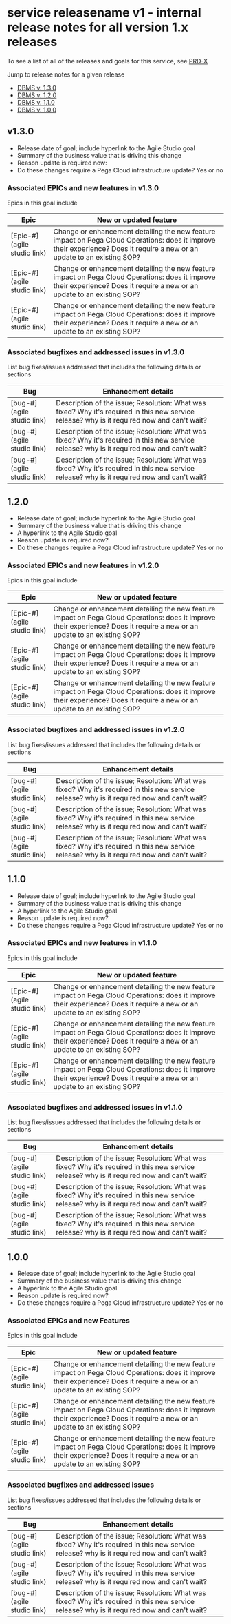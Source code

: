 # **service releasename v1** - internal release notes for all version 1.x releases

To see a list of all of the releases and goals for this service, see [PRD-X](https://agilestudio.pega.com/prweb/AgileStudio/app/agilestudio/goals/GOAL-22748 (link to Agile Studio PRD))

Jump to release notes for a given release

- [DBMS v. 1.3.0](#v1-3-0)
- [DBMS v. 1.2.0](#v1-2-0)
- [DBMS v. 1.1.0](#v1-1-0)
- [DBMS v. 1.0.0](#v1-0-0)

## v1.3.0

- Release date of goal; include hyperlink to the Agile Studio goal
- Summary of the business value that is driving this change
- Reason update is required now:
- Do these changes require a Pega Cloud infrastructure update? Yes or no

### Associated EPICs and new features in v1.3.0

Epics in this goal include

Epic    | New or updated feature       |
--------|------------------------------|
[Epic-#](agile studio link) | Change or enhancement detailing the new feature impact on Pega Cloud Operations: does it improve their experience? Does it require a new or an update to an existing SOP?|
[Epic-#](agile studio link) | Change or enhancement detailing the new feature impact on Pega Cloud Operations: does it improve their experience? Does it require a new or an update to an existing SOP?|
[Epic-#](agile studio link) | Change or enhancement detailing the new feature impact on Pega Cloud Operations: does it improve their experience? Does it require a new or an update to an existing SOP?|

### Associated bugfixes and addressed issues in v1.3.0

List bug fixes/issues addressed that includes the following details or sections

Bug    | Enhancement details       |
--------|------------------------------|
[bug-#](agile studio link) | Description of the issue; Resolution: What was fixed? Why it's required in this new service release? why is it required now and can't wait?|
[bug-#](agile studio link) | Description of the issue; Resolution: What was fixed? Why it's required in this new service release? why is it required now and can't wait?|
[bug-#](agile studio link) | Description of the issue; Resolution: What was fixed? Why it's required in this new service release? why is it required now and can't wait?|

## 1.2.0

- Release date of goal; include hyperlink to the Agile Studio goal
- Summary of the business value that is driving this change
- A hyperlink to the Agile Studio goal
- Reason update is required now?
- Do these changes require a Pega Cloud infrastructure update? Yes or no

### Associated EPICs and new features in v1.2.0

Epics in this goal include

Epic    | New or updated feature       |
--------|------------------------------|
[Epic-#](agile studio link) | Change or enhancement detailing the new feature impact on Pega Cloud Operations: does it improve their experience? Does it require a new or an update to an existing SOP?|
[Epic-#](agile studio link) | Change or enhancement detailing the new feature impact on Pega Cloud Operations: does it improve their experience? Does it require a new or an update to an existing SOP?|
[Epic-#](agile studio link) | Change or enhancement detailing the new feature impact on Pega Cloud Operations: does it improve their experience? Does it require a new or an update to an existing SOP?|

### Associated bugfixes and addressed issues in v1.2.0

List bug fixes/issues addressed that includes the following details or sections

Bug    | Enhancement details       |
--------|------------------------------|
[bug-#](agile studio link) | Description of the issue; Resolution: What was fixed? Why it's required in this new service release? why is it required now and can't wait?|
[bug-#](agile studio link) | Description of the issue; Resolution: What was fixed? Why it's required in this new service release? why is it required now and can't wait?|
[bug-#](agile studio link) | Description of the issue; Resolution: What was fixed? Why it's required in this new service release? why is it required now and can't wait?|

## 1.1.0

- Release date of goal; include hyperlink to the Agile Studio goal
- Summary of the business value that is driving this change
- A hyperlink to the Agile Studio goal
- Reason update is required now?
- Do these changes require a Pega Cloud infrastructure update? Yes or no

### Associated EPICs and new features in v1.1.0

Epics in this goal include

Epic    | New or updated feature       |
--------|------------------------------|
[Epic-#](agile studio link) | Change or enhancement detailing the new feature impact on Pega Cloud Operations: does it improve their experience? Does it require a new or an update to an existing SOP?|
[Epic-#](agile studio link) | Change or enhancement detailing the new feature impact on Pega Cloud Operations: does it improve their experience? Does it require a new or an update to an existing SOP?|
[Epic-#](agile studio link) | Change or enhancement detailing the new feature impact on Pega Cloud Operations: does it improve their experience? Does it require a new or an update to an existing SOP?|

### Associated bugfixes and addressed issues in v1.1.0

List bug fixes/issues addressed that includes the following details or sections

Bug    | Enhancement details       |
--------|------------------------------|
[bug-#](agile studio link) | Description of the issue; Resolution: What was fixed? Why it's required in this new service release? why is it required now and can't wait?|
[bug-#](agile studio link) | Description of the issue; Resolution: What was fixed? Why it's required in this new service release? why is it required now and can't wait?|
[bug-#](agile studio link) | Description of the issue; Resolution: What was fixed? Why it's required in this new service release? why is it required now and can't wait?|

## 1.0.0

- Release date of goal; include hyperlink to the Agile Studio goal
- Summary of the business value that is driving this change
- A hyperlink to the Agile Studio goal
- Reason update is required now?
- Do these changes require a Pega Cloud infrastructure update? Yes or no

### Associated EPICs and new Features

Epics in this goal include

Epic    | New or updated feature       |
--------|------------------------------|
[Epic-#](agile studio link) | Change or enhancement detailing the new feature impact on Pega Cloud Operations: does it improve their experience? Does it require a new or an update to an existing SOP?|
[Epic-#](agile studio link) | Change or enhancement detailing the new feature impact on Pega Cloud Operations: does it improve their experience? Does it require a new or an update to an existing SOP?|
[Epic-#](agile studio link) | Change or enhancement detailing the new feature impact on Pega Cloud Operations: does it improve their experience? Does it require a new or an update to an existing SOP?|

### Associated bugfixes and addressed issues

List bug fixes/issues addressed that includes the following details or sections

Bug    | Enhancement details       |
--------|------------------------------|
[bug-#](agile studio link) | Description of the issue; Resolution: What was fixed? Why it's required in this new service release? why is it required now and can't wait?|
[bug-#](agile studio link) | Description of the issue; Resolution: What was fixed? Why it's required in this new service release? why is it required now and can't wait?|
[bug-#](agile studio link) | Description of the issue; Resolution: What was fixed? Why it's required in this new service release? why is it required now and can't wait?|
